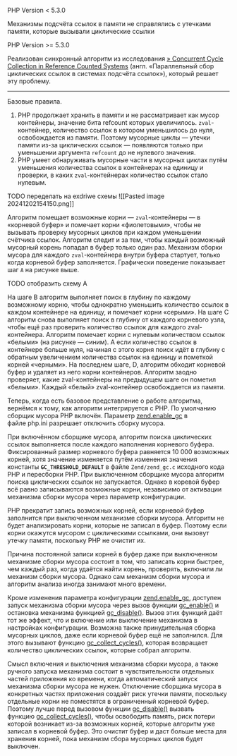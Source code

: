 PHP Version < 5.3.0

Механизмы подсчёта ссылок в памяти не справлялись с утечками памяти, которые вызывали циклические ссылки

PHP Version >= 5.3.0

Реализован синхронный алгоритм из исследования [» Concurrent Cycle Collection in Reference Counted Systems](https://pages.cs.wisc.edu/~cymen/misc/interests/Bacon01Concurrent.pdf) (англ. «Параллельный сбор циклических ссылок в системах подсчёта ссылок»), который решает эту проблему.

---

Базовые правила.
1. PHP продолжает хранить в памяти и не рассматривает как мусор контейнеры, значение бита refcount которых увеличилось. `zval`-контейнер, количество ссылок в котором уменьшилось до нуля, освобождается из памяти. Поэтому мусорные циклы — утечки памяти из-за циклических ссылок — появляются только при уменьшении аргумента `refcount` до не нулевого значения.
2. PHP умеет обнаруживать мусорные части в мусорных циклах путём уменьшения количества ссылок в контейнерах на единицу и проверки, в каких `zval`-контейнерах количество ссылок стало нулевым.

TODO переделать на exdriwe схемы
![[Pasted image 20241202154150.png]]

Алгоритм помещает возможные корни — `zval`-контейнеры — в «корневой буфер» и помечает корни «фиолетовыми», чтобы не вызывать проверку мусорных циклов при каждом уменьшении счётчика ссылок. Алгоритм следит и за тем, чтобы каждый возможный мусорный корень попадал в буфер только один раз. Механизм сборки мусора для каждого `zval`-контейнера внутри буфера стартует, только когда корневой буфер заполняется. Графически поведение показывает шаг `A` на рисунке выше.

TODO отобразить схему A

На шаге B алгоритм выполняет поиск в глубину по каждому возможному корню, чтобы однократно уменьшить количество ссылок в каждом контейнере на единицу, и помечает корни «серыми». На шаге C алгоритм снова выполняет поиск в глубину от каждого корневого узла, чтобы ещё раз проверить количество ссылок для каждого zval-контейнера. Алгоритм помечает корни с нулевым количеством ссылок «белыми» (на рисунке — синим). А если количество ссылок в контейнере больше нуля, начиная с этого корня поиск идёт в глубину с обратным увеличением количества ссылок на единицу и пометкой корней «черными». На последнем шаге, D, алгоритм обходит корневой буфер и удаляет из него корни контейнеров. Алгоритм заодно проверяет, какие zval-контейнеры на предыдущем шаге он пометил «белыми». Каждый «белый» zval-контейнер освобождается из памяти.

Теперь, когда есть базовое представление о работе алгоритма, вернёмся к тому, как алгоритм интегрируется с PHP. По умолчанию сборщик мусора PHP включён. Параметр [zend.enable_gc](https://www.php.net/manual/ru/info.configuration.php#ini.zend.enable-gc) в файле php.ini разрешает отключить сборку мусора.

При включённом сборщике мусора, алгоритм поиска циклических ссылок выполняется после каждого наполнения корневого буфера. Фиксированный размер корневого буфера равняется 10 000 возможных корней, хотя значение изменяется путём изменения значения константы **`GC_THRESHOLD_DEFAULT`** в файле `Zend/zend_gc.c` исходного кода PHP и пересборки PHP. При выключенном сборщике мусора алгоритм поиска циклических ссылок не запускается. Однако в коревой буфер всё равно записываются возможные корни, независимо от активации механизма сборки мусора через параметр конфигурации.

PHP прекратит запись возможных корней, если корневой буфер заполнится при выключенном механизме сборки мусора. Алгоритм не будет анализировать корни, которые не записал в буфер. Поэтому если корни окажутся мусором с циклическими ссылками, они вызовут утечку памяти, поскольку PHP не очистит их.

Причина постоянной записи корней в буфер даже при выключенном механизме сборки мусора состоит в том, что записать корни быстрее, чем каждый раз, когда удаётся найти корень, проверять, включили ли механизм сборки мусора. Однако сам механизм сборки мусора и алгоритм анализа иногда занимают много времени.

Кроме изменения параметра конфигурации [zend.enable_gc](https://www.php.net/manual/ru/info.configuration.php#ini.zend.enable-gc), доступен запуск механизма сборки мусора через вызов функции [gc_enable()](https://www.php.net/manual/ru/function.gc-enable.php) и остановка механизма функцией [gc_disable()](https://www.php.net/manual/ru/function.gc-disable.php). Вызов этих функций даёт тот же эффект, что и включение или выключение механизма в настройках конфигурации. Возможна также принудительная сборка мусорных циклов, даже если корневой буфер ещё не заполнился. Для этого вызывают функцию [gc_collect_cycles()](https://www.php.net/manual/ru/function.gc-collect-cycles.php), которая возвращает количество циклических ссылок, которые собрал алгоритм.

Смысл включения и выключения механизма сборки мусора, а также ручного запуска механизма состоит в чувствительности отдельных частей приложения ко времени, когда автоматический запуск механизма сборки мусора не нужен. Отключение сборщика мусора в конкретных частях приложения создаёт риск утечки памяти, поскольку отдельные корни не поместятся в ограниченный корневой буфер. Поэтому лучше перед вызовом функции [gc_disable()](https://www.php.net/manual/ru/function.gc-disable.php) вызвать функцию [gc_collect_cycles()](https://www.php.net/manual/ru/function.gc-collect-cycles.php), чтобы освободить память, риск потери которой возникает из-за возможных корней, которые алгоритм уже записал в корневой буфер. Это очистит буфер и даст больше места для хранения корней, пока механизм сбора мусорных циклов будет выключен.
